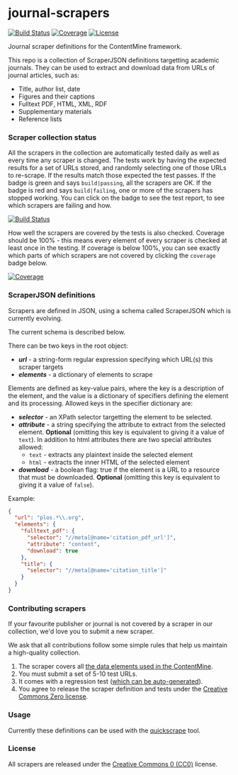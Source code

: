 journal-scrapers
================

[travis]: http://travis-ci.org/ContentMine/journal-scrapers
[license]: https://creativecommons.org/publicdomain/zero/1.0/
[coverage]: https://coveralls.io/r/ContentMine/journal-scrapers

[![Build Status](http://img.shields.io/travis/ContentMine/journal-scrapers.svg)][travis]
[![Coverage](http://img.shields.io/coveralls/ContentMine/journal-scrapers.svg)][coverage]
[![License](http://img.shields.io/badge/license-CC0-blue.svg)][license]

Journal scraper definitions for the ContentMine framework.

This repo is a collection of ScraperJSON definitions targetting academic journals. They can be used to extract and download data from URLs of journal articles, such as:

- Title, author list, date
- Figures and their captions
- Fulltext PDF, HTML, XML, RDF
- Supplementary materials
- Reference lists

### Scraper collection status

All the scrapers in the collection are automatically tested daily as well as every time any scraper is changed. The tests work by having the expected results for a set of URLs stored, and randomly selecting one of those URLs to re-scrape. If the results match those expected the test passes. If the badge is green and says `build|passing`, all the scrapers are OK. If the badge is red and says `build|failing`, one or more of the scrapers has stopped working. You can click on the badge to see the test report, to see which scrapers are failing and how.

[![Build Status](http://img.shields.io/travis/ContentMine/journal-scrapers.svg)][travis]

How well the scrapers are covered by the tests is also checked. Coverage should be 100% - this means every element of every scraper is checked at least once in the testing. If coverage is below 100%, you can see exactly which parts of which scrapers are not covered by clicking the `coverage` badge below.

[![Coverage](http://img.shields.io/coveralls/ContentMine/journal-scrapers.svg)][coverage]

### ScraperJSON definitions

Scrapers are defined in JSON, using a schema called ScraperJSON which is currently evolving.

The current schema is described below.

There can be two keys in the root object:

- ***url*** - a string-form regular expression specifying which URL(s) this scraper targets
- ***elements*** - a dictionary of elements to scrape

Elements are defined as key-value pairs, where the key is a description of the element, and the value is a dictionary of specifiers defining the element and its processing. Allowed keys in the specifier dictionary are:

- ***selector*** - an XPath selector targetting the element to be selected.
- ***attribute*** - a string specifying the attribute to extract from the selected element. **Optional** (omitting this key is equivalent to giving it a value of `text`). In addition to html attributes there are two special attributes allowed:
    - `text` - extracts any plaintext inside the selected element
    - `html` - extracts the inner HTML of the selected element
- ***download*** - a boolean flag: true if the element is a URL to a resource that must be downloaded. **Optional** (omitting this key is equivalent to giving it a value of `false`).

Example:
```json
{
  "url": "plos.*\\.org",
  "elements": {
    "fulltext_pdf": {
      "selector": "//meta[@name='citation_pdf_url']",
      "attribute": "content",
      "download": true
    },
    "title": {
      "selector": "//meta[@name='citation_title']"
    }
  }
}
```

### Contributing scrapers

If your favourite publisher or journal is not covered by a scraper in our collection, we'd love you to submit a new scraper.

We ask that all contributions follow some simple rules that help us maintain a high-quality collection.

1. The scraper covers all [the data elements used in the ContentMine](wiki/data_collected_for_ContentMine).
2. You must submit a set of 5-10 test URLs.
3. It comes with a regression test ([which can be auto-generated](wiki/Generating-tests-for-your-scrapers)).
4. You agree to release the scraper definition and tests under the [Creative Commons Zero license](https://creativecommons.org/publicdomain/zero/1.0/).

### Usage

Currently these definitions can be used with the [quickscrape](http://github.com/ContentMine/quickscrape) tool.

### License

All scrapers are released under the [Creative Commons 0 (CC0)](https://creativecommons.org/publicdomain/zero/1.0/) license.
